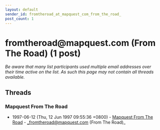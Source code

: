 ```yaml
---
layout: default
sender_id: fromtheroad_at_mapquest_com_from_the_road_
post_count: 1
---
```


# fromtheroad<span>@</span>mapquest.com (From The Road) (1 post)

_Be aware that many list participants used multiple email addresses over their time active on the list. As such this page may not contain all threads available._

## Threads

### Mapquest From The Road
+ 1997-06-12 (Thu, 12 Jun 1997 09:55:36 +0800) - [Mapquest From The Road](/archive/1997/06/ebdbee4f56f7abafc796980abaaf22a4136b6102e43c16c4f91956b1983a7aa6) - _fromtheroad@mapquest.com (From The Road)_

